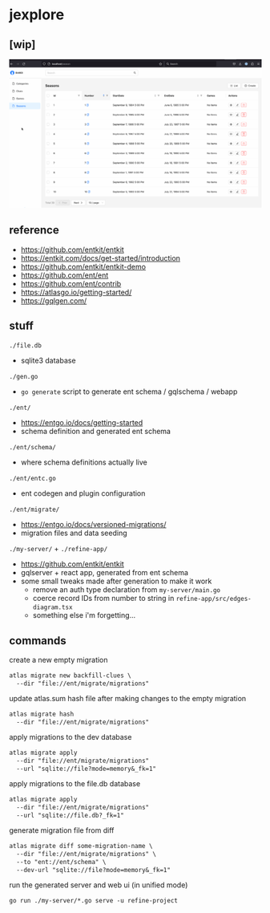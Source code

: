 # jexplore

## [wip]
<img src="./img/jexplore.gif">

## reference
- https://github.com/entkit/entkit
- https://entkit.com/docs/get-started/introduction
- https://github.com/entkit/entkit-demo
- https://github.com/ent/ent
- https://github.com/ent/contrib
- https://atlasgo.io/getting-started/
- https://gqlgen.com/

## stuff

`./file.db`
- sqlite3 database

`./gen.go`
- `go generate` script to generate ent schema / gqlschema / webapp

`./ent/`
- https://entgo.io/docs/getting-started
- schema definition and generated ent schema

`./ent/schema/`
- where schema definitions actually live

`./ent/entc.go`
- ent codegen and plugin configuration

`./ent/migrate/`
- https://entgo.io/docs/versioned-migrations/
- migration files and data seeding

`./my-server/` + `./refine-app/`
- https://github.com/entkit/entkit
- gqlserver + react app, generated from ent schema
- some small tweaks made after generation to make it work
  - remove an auth type declaration from `my-server/main.go`
  - coerce record IDs from number to string in `refine-app/src/edges-diagram.tsx`
  - something else i'm forgetting...

## commands

create a new empty migration
```
atlas migrate new backfill-clues \
  --dir "file://ent/migrate/migrations"
```

update atlas.sum hash file after making changes to the empty migration
```
atlas migrate hash   
  --dir "file://ent/migrate/migrations"
```

apply migrations to the dev database
```
atlas migrate apply   
  --dir "file://ent/migrate/migrations"   
  --url "sqlite://file?mode=memory&_fk=1"
```

apply migrations to the file.db database
```
atlas migrate apply   
  --dir "file://ent/migrate/migrations"   
  --url "sqlite://file.db?_fk=1"
```

generate migration file from diff
```
atlas migrate diff some-migration-name \
  --dir "file://ent/migrate/migrations" \
  --to "ent://ent/schema" \
  --dev-url "sqlite://file?mode=memory&_fk=1"
```

run the generated server and web ui (in unified mode)
```
go run ./my-server/*.go serve -u refine-project
```